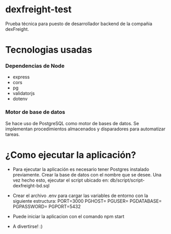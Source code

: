 # dexfreight-test
Prueba técnica para puesto de desarrollador backend de la compañia dexFreight.

# Tecnologias usadas
### Dependencias de Node
- express
- cors
- pg
- validatorjs
- dotenv

### Motor de base de datos
Se hace uso de PostgreSQL como motor de bases de datos. Se implementan procedimientos almacenados y disparadores para automatizar tareas.

# ¿Como ejecutar la aplicación?
- Para ejecutar la aplicación es necesario tener Postgres instalado previamente. Crear la base de datos con el nombre que se desee. Una vez hecho esto, ejecutar el script ubicado en: 
		db/script/script-dexfreight-bd.sql
- Crear el archivo .env para cargar las variables de entorno con la siguiente estructura:
		PORT=3000
		PGHOST=<your-host>
		PGUSER=<your-pguser>
		PGDATABASE=<your-db-name>
		PGPASSWORD=<your-pass>
		PGPORT=5432
	
- Puede iniciar la aplicacion con el comando 
		npm start
- A divertirse! :)